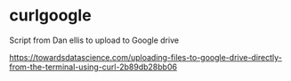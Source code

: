 # curlgoogle
Script from Dan ellis to upload to Google drive

https://towardsdatascience.com/uploading-files-to-google-drive-directly-from-the-terminal-using-curl-2b89db28bb06
